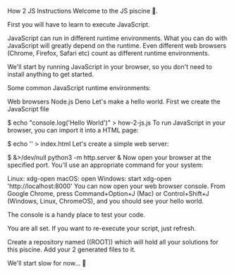 How 2 JS
Instructions
Welcome to the JS piscine 👋.

First you will have to learn to execute JavaScript.

JavaScript can run in different runtime environments. What you can do with JavaScript will greatly depend on the runtime. Even different web browsers (Chrome, Firefox, Safari etc) count as different runtime environments.

We'll start by running JavaScript in your browser, so you don't need to install anything to get started.

Some common JavaScript runtime environments:

Web browsers
Node.js
Deno
Let's make a hello world. First we create the JavaScript file

$ echo "console.log('Hello World')" > how-2-js.js
To run JavaScript in your browser, you can import it into a HTML page:

$ echo '<script type="module" src="how-2-js.js"></script>' > index.html
Let's create a simple web server:

$ &>/dev/null python3 -m http.server &
Now open your browser at the specified port. You'll use an appropriate command for your system:

Linux: xdg-open
macOS: open
Windows: start
xdg-open 'http://localhost:8000'
You can now open your web browser console. From Google Chrome, press Command+Option+J (Mac) or Control+Shift+J (Windows, Linux, ChromeOS), and you should see your hello world.

The console is a handy place to test your code.

You are all set. If you want to re-execute your script, just refresh.

Create a repository named ((ROOT)) which will hold all your solutions for this piscine. Add your 2 generated files to it.

We'll start slow for now... 🐢